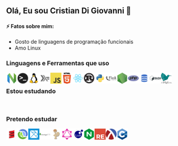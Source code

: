 ## Olá, Eu sou Cristian Di Giovanni 👋

<!-- :brazil: :it: :canada: -->

#### ⚡ Fatos sobre mim:
- Gosto de linguagens de programação funcionais
- Amo Linux


### Linguagens e Ferramentas que uso
<img align="left" title="neovim" alt="neovim" width="30px" src="https://raw.githubusercontent.com/github/explore/2540486f8777ac3afd99d5e37ac7ffc25dd5196a/topics/neovim/neovim.png" />
<img align="left" title="Terminal" alt="Terminal" width="30px" src="https://raw.githubusercontent.com/github/explore/2540486f8777ac3afd99d5e37ac7ffc25dd5196a/topics/terminal/terminal.png" />
<img align="left" title="linux" alt="linux" width="30px" src="https://raw.githubusercontent.com/github/explore/2540486f8777ac3afd99d5e37ac7ffc25dd5196a/topics/linux/linux.png" />
<img align="left" title="haskell" alt="haskell" width="30px" src="https://raw.githubusercontent.com/github/explore/2540486f8777ac3afd99d5e37ac7ffc25dd5196a/topics/haskell/haskell.png" />
<img align="left" title="javascript" alt="javascript" width="30px" src="https://raw.githubusercontent.com/github/explore/2540486f8777ac3afd99d5e37ac7ffc25dd5196a/topics/javascript/javascript.png" />
<img align="left" title="html" alt="html" width="30px" src="https://raw.githubusercontent.com/github/explore/2540486f8777ac3afd99d5e37ac7ffc25dd5196a/topics/html/html.png" />
<img align="left" title="react" alt="react" width="30px" src="https://raw.githubusercontent.com/github/explore/2540486f8777ac3afd99d5e37ac7ffc25dd5196a/topics/react/react.png" />
<!-- -->
<img align="left" title="rust" alt="rust" width="30px" src="https://raw.githubusercontent.com/github/explore/2540486f8777ac3afd99d5e37ac7ffc25dd5196a/topics/rust/rust.png" />
<img align="left" title="python" alt="python" width="30px" src="https://raw.githubusercontent.com/github/explore/2540486f8777ac3afd99d5e37ac7ffc25dd5196a/topics/python/python.png" />
<img align="left" title="flask" alt="flask" width="30px" src="https://raw.githubusercontent.com/github/explore/2540486f8777ac3afd99d5e37ac7ffc25dd5196a/topics/flask/flask.png" />
<img align="left" title="nodejs" alt="nodejs" width="30px" src="https://raw.githubusercontent.com/github/explore/2540486f8777ac3afd99d5e37ac7ffc25dd5196/topics/nodejs/nodejs.png" />
<img align="left" title="php" alt="php" width="30px" src="https://raw.githubusercontent.com/github/explore/2540486f8777ac3afd99d5e37ac7ffc25dd5196a/topics/php/php.png" />
<img align="left" title="sql" alt="sql" width="30px" src="https://raw.githubusercontent.com/github/explore/2540486f8777ac3afd99d5e37ac7ffc25dd5196a/topics/sql/sql.png" />
<img align="left" title="bash" alt="bash" width="30px" src="https://raw.githubusercontent.com/github/explore/2540486f8777ac3afd99d5e37ac7ffc25dd5196a/topics/bash/bash.png" />
<img align="left" title="latex" alt="latex" width="30px" src="https://raw.githubusercontent.com/github/explore/2540486f8777ac3afd99d5e37ac7ffc25dd5196a/topics/latex/latex.png" />

<br />

### Estou estudando




<br />

### Pretendo estudar
<img align="left" title="scala" alt="scala" width="30px" src="https://raw.githubusercontent.com/github/explore/2540486f8777ac3afd99d5e37ac7ffc25dd5196a/topics/scala/scala.png" />
<img align="left" title="clojure" alt="clojure" width="30px" src="https://raw.githubusercontent.com/github/explore/2540486f8777ac3afd99d5e37ac7ffc25dd5196a/topics/clojure/clojure.png" />
<img align="left" title="elm" alt="elm" width="30px" src="https://raw.githubusercontent.com/github/explore/2540486f8777ac3afd99d5e37ac7ffc25dd5196a/topics/elm/elm.png" />
<img align="left" title="mongodb" alt="mongodb" width="30px" src="https://raw.githubusercontent.com/github/explore/2540486f8777ac3afd99d5e37ac7ffc25dd5196a/topics/mongodb/mongodb.png" />
<img align="left" title="coq" alt="coq" width="30px" src="https://raw.githubusercontent.com/github/explore/2540486f8777ac3afd99d5e37ac7ffc25dd5196a/topics/coq/coq.png" />
<img align="left" title="graphql" alt="graphql" width="30px" src="https://raw.githubusercontent.com/github/explore/2540486f8777ac3afd99d5e37ac7ffc25dd5196a/topics/graphql/graphql.png" />
<img align="left" title="lua" alt="lua" width="30px" src="https://raw.githubusercontent.com/github/explore/2540486f8777ac3afd99d5e37ac7ffc25dd5196a/topics/lua/lua.png" />
<img align="left" title="nginx" alt="nginx" width="30px" src="https://raw.githubusercontent.com/github/explore/2540486f8777ac3afd99d5e37ac7ffc25dd5196a/topics/nginx/nginx.png" />
<img align="left" title="reason" alt="reason" width="30px" src="https://raw.githubusercontent.com/github/explore/2540486f8777ac3afd99d5e37ac7ffc25dd5196a/topics/reason/reason.png" />
<img align="left" title="racket" alt="racket" width="30px" src="https://raw.githubusercontent.com/github/explore/2540486f8777ac3afd99d5e37ac7ffc25dd5196a/topics/racket/racket.png" />
<img align="left" title="cpp" alt="cpp" width="30px" src="https://raw.githubusercontent.com/github/explore/2540486f8777ac3afd99d5e37ac7ffc25dd5196a/topics/cpp/cpp.png" />

<br />

<!--
**CristianDG/CristianDG** is a ✨ _special_ ✨ repository because its `README.md` (this file) appears on your GitHub profile.

Here are some ideas to get you started:

- 🔭 I’m currently working on ...
- 🌱 I’m currently learning ...
- 👯 I’m looking to collaborate on ...
- 🤔 I’m looking for help with ...
- 💬 Ask me about ...
- 📫 How to reach me: ...
- 😄 Pronouns: ...
- ⚡ Fun fact: ...
-->

